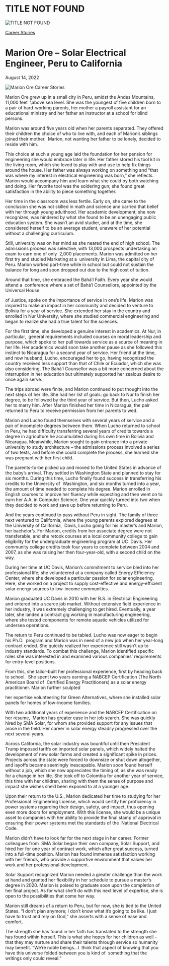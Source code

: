 # TITLE NOT FOUND

![TITLE NOT FOUND](https://madamambition.com/wp-content/uploads/2022/12/Marion-Ore-Career-Stories.jpeg)

[Career Stories](https://madamambition.com/category/career-stories/)

Marion Ore – Solar Electrical Engineer, Peru to California
==========================================================

August 14, 2022

![](https://madamambition.com/wp-content/uploads/2022/12/Marion-Ore-Career-Stories.jpeg "Marion Ore Career Stories")

Marion Ore grew up in a small city in Peru, amidst the Andes Mountains, 11,000 feet  \above sea level. She was the youngest of five children born to a pair of hard-working parents, her mother a payroll assistant for an educational ministry and her father an instructor at a school for blind persons.

Marion was around five years old when her parents separated. They offered their children the choice of who to live with, and each of Marion’s siblings joined their mother.  Marion, not wanting her father to be lonely, decided to reside with him.

This choice at such a young age laid the foundation for her pension for engineering she would embrace later in life. Her father stored his tool kit in the living room, which she loved to play with and use to help fix things around the house. Her father was always working on something and “that was where my interest in electrical engineering was born,” she reflects. Marion would accompany him and learn what she could by both watching and doing. Her favorite tool was the soldering gun; she found great satisfaction in the ability to piece something together.

Her time in the classroom was less fertile. Early on, she came to the conclusion she was not skilled in math and science and carried that belief with her through young adulthood. Her academic development, she now recognizes, was hindered by what she found to be an unengaging public education system. She wasn’t an avid studier, and at the time, she considered herself to be an average student, unaware of her potential without a challenging curriculum.

Still, university was on her mind as she neared the end of high school. The admissions process was selective, with 13,000 prospects undertaking an exam to earn one of only  2,000 placements. Marion was admitted on her first try and studied Marketing at a  university in Lima, the capital city of Peru. Marion worked part-time while in school but could not sustain the balance for long and soon dropped out due to the high cost of tuition.

Around that time, she embraced the Baháʼí Faith. Every year she would attend a  conference where a set of Baháʼí Counsellors, appointed by the Universal House

of Justice, spoke on the importance of service in one’s life. Marion was inspired to make an impact in her community and decided to venture to Bolivia for a year of service. She extended her stay in the country and enrolled in Nur University, where she studied commercial engineering and began to realize she had a true talent for the sciences.

For the first time, she developed a genuine interest in academics. At Nur, in particular,  general requirements included courses on moral leadership and purpose, which spoke to her pull towards service as a source of meaning in her life. Her academics would soon take another pause as she followed this instinct to Nicaragua for a second year of service. Her friend at the time, and now husband, Lucho, encouraged her to go, having recognized the country received less support than that of Chile or Ecuador, which she was also considering. The Bahá’í Counsellor was a bit more concerned about the interruption in her education but ultimately supported her zealous desire to once again serve.

The trips abroad were finite, and Marion continued to put thought into the next steps of her life. She had her list of goals: go back to Nur to finish her degree, to be followed by the third year of service. But then, Lucho asked her to marry him. After Marion finished her time in Nicaragua, the pair returned to Peru to receive permission from her parents to wed.

Marion and Lucho found themselves with several years of service and a pair of incomplete degrees between them. When Lucho returned to school in Peru, he had difficulty transferring several years of credits towards a degree in agriculture he accumulated during his own time in Bolivia and Nicaragua. Meanwhile, Marion sought to gain entrance into a private university to study architecture – the admissions process involved a series of two tests, and before she could complete the process, she learned she was pregnant with her first child.

The parents-to-be picked up and moved to the United States in advance of the baby’s arrival. They settled in Washington State and planned to stay for six months. During this time, Lucho finally found success in transferring his credits to the University of  Washington, and six months turned into a year, the amount of time needed to complete his degree. Marion enrolled in English courses to improve her fluency while expecting and then went on to earn her A.A. in Computer Science. One year quickly turned into two when they decided to work and save up before returning to Peru.

And the years continued to pass without Peru in sight. The family of three next ventured to California, where the young parents explored degrees at the University of California,  Davis, Lucho going for his master’s and Marion, her bachelor’s. For Marion, credits from her associate degree were not transferable, and she retook courses at a local community college to gain eligibility for the undergraduate engineering program at UC  Davis. Her community college credits took four years to complete between 2004 and  2007, as she was raising her then four-year-old, with a second child on the way.

During her time at UC Davis, Marion’s commitment to service bled into her professional life; she volunteered at a company called Energy Efficiency Center, where she developed a particular passion for solar engineering. Here, she worked on a project to supply cost-effective and energy-efficient solar energy sources to low-income communities.

Marion graduated UC Davis in 2010 with her B.S. in Electrical Engineering and entered into a scarce job market. Without extensive field experience in her industry, it was extremely challenging to get hired. Eventually, a year later, she landed a contract gig working in manufacturing engineering, where she tested components for remote aquatic vehicles utilized for undersea operations.

The return to Peru continued to be tabled. Lucho was now eager to begin his Ph.D.  program and Marion was in need of a new job when her year-long contract ended. She quickly realized her experience still wasn’t up to industry standards. To combat this challenge, Marion identified specific roles she was interested in and examined various companies’ requirements for entry-level positions.

From this, she tailor-built her professional experience, first by heading back to school.  She spent two years earning a NABCEP Certification (The North American Board of  Certified Energy Practitioners) as a solar energy practitioner. Marion further sculpted

her expertise volunteering for Green Alternatives, where she installed solar panels for homes of low-income families.

With two additional years of experience and the NABCEP Certification on her resume,  Marion has greater ease in her job search. She was quickly hired by SMA Solar, for whom she provided support for any issues that arose in the field. Her career in solar energy steadily progressed over the next several years.

Across California, the solar industry was bountiful until then President Trump imposed tariffs on imported solar panels, which widely halted the development of new solar farms and created a significant spike in prices. Projects across the state were forced to downsize or shut down altogether, and layoffs became seemingly inescapable. Marion soon found herself without a job, which she now appreciates the timing of, as she was ready for a change in her life. She took off to Colombia for another year of service, this time with her children, sharing with them the sense of purpose and impact she wishes she’d been exposed to at a younger age.

Upon their return to the U.S., Marion dedicated her time to studying for her Professional  Engineering License, which would certify her proficiency in power systems regarding their design, safety, and impact, thus opening even more doors for employment. With this license, she would be a unique asset to companies with her ability to provide the final stamp of approval in ensuring their power systems met the standards of the  National Electrical Code.

Marion didn’t have to look far for the next stage in her career. Former colleagues from  SMA Solar began their own company, Solar Support, and hired her for one year of contract work, which after great success, turned into a full-time position. Marion has found immense satisfaction working with her friends, who provide a supportive environment that values her work and her professional development.

Solar Support recognized Marion needed a greater challenge than the work at hand and granted her flexibility in her schedule to pursue a master’s degree in 2020. Marion is poised to graduate soon upon the completion of her final project. As for what she’ll do with this next level of expertise, she is open to the possibilities that come her way.

Marion still dreams of a return to Peru, but for now, she is tied to the United States. “I don’t plan anymore; I don’t know what it’s going to be like. I just have to trust and rely on God,” she asserts with a sense of ease and comfort.

The strength she has found in her faith has translated to the strength she has found within herself. This is what she hopes for her children as well – that they may nurture and share their talents through service so humanity may benefit. “We’re noble beings…I  think that aspect of knowing that you have this universe folded between you is kind of  something that the writings only could reveal.”